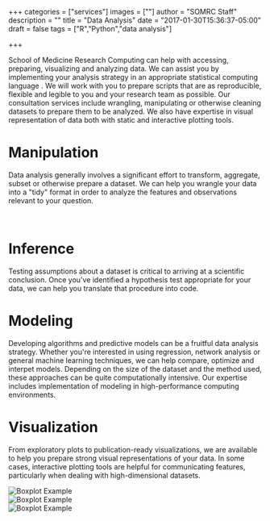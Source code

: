 +++
categories = ["services"]
images = [""]
author = "SOMRC Staff"
description = ""
title = "Data Analysis"
date = "2017-01-30T15:36:37-05:00"
draft = false
tags = ["R","Python","data analysis"]

+++

<p class=lead>School of Medicine Research Computing can help with accessing, preparing, visualizing and analyzing data. We can assist you by implementing your analysis strategy in an appropriate statistical computing language . We will work with you to prepare scripts that are as reproducible, flexible and legible to you and your research team as possible. Our consultation services include wrangling, manipulating or otherwise cleaning datasets to prepare them to be analyzed. We also have expertise in visual representation of data both with static and interactive plotting tools.</p>

# Manipulation

<i class = "fa fa-2x fa-table"></i>

Data analysis generally involves a significant effort to transform, aggregate, subset or otherwise prepare a dataset. We can help you wrangle your data into a "tidy" format in order to analyze the features and observations relevant to your question.

<div>
<i class = "fa fa-4x fa-th"></i>&nbsp;&nbsp;<i class = "fa fa-4x fa-long-arrow-right"></i>&nbsp;&nbsp;<i class = "fa fa-4x fa-th-list"></i>
</div>
	
# Inference

Testing assumptions about a dataset is critical to arriving at a scientific conclusion. Once you've identified a hypothesis test appropriate for your data, we can help you translate that procedure into code.

# Modeling

Developing algorithms and predictive models can be a fruitful data analysis strategy. Whether you're interested in using regression, network analysis or general machine learning techniques, we can help compare, optimize and interpet models. Depending on the size of the dataset and the method used, these approaches can be quite computationally intensive. Our expertise includes implementation of modeling in high-performance computing environments.

# Visualization

From exploratory plots to publication-ready visualizations, we are available to help you prepare strong visual representations of your data. In some cases, interactive plotting tools are helpful for communicating features, particularly when dealing with high-dimensional datasets. 

<img class="img-fluid" src="https://somrc.virginia.edu/images/boxplot.png" alt="Boxplot Example" align="center" />

<div class="row">
	<div class="col-sm-4">
		<img class="img-fluid" src="https://somrc.virginia.edu/images/boxplot.png" alt="Boxplot Example" align="center" />
	</div>
	<div class="col-sm-4">
		<img class="img-fluid" src="https://somrc.virginia.edu/images/heatmap.png" alt="Boxplot Example" align="center" />
	</div>
</div>
